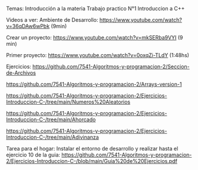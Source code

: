 Temas:
Introducción a la materia
Trabajo practico N°1
Introduccion a C++

Videos a ver:
Ambiente de Desarrollo: https://www.youtube.com/watch?v=36qDAw6wPbk (9min)

Crear un proyecto: https://www.youtube.com/watch?v=mkSERba9VYI (9 min) 

Primer proyecto: https://www.youtube.com/watch?v=0oxqZi-TLdY (1:48hs)


Ejercicios:
https://github.com/7541-Algoritmos-y-programacion-2/Seccion-de-Archivos

https://github.com/7541-Algoritmos-y-programacion-2/Arrays-version-1

https://github.com/7541-Algoritmos-y-programacion-2/Ejercicios-Introduccion-C-/tree/main/Numeros%20Aleatorios

https://github.com/7541-Algoritmos-y-programacion-2/Ejercicios-Introduccion-C-/tree/main/Ahorcado

https://github.com/7541-Algoritmos-y-programacion-2/Ejercicios-Introduccion-C-/tree/main/Adivinanza


Tarea para el hogar:
Instalar el entorno de desarrollo y realizar hasta el ejercicio 10 de la guia:
https://github.com/7541-Algoritmos-y-programacion-2/Ejercicios-Introduccion-C-/blob/main/Guia%20de%20Ejercicios.pdf

